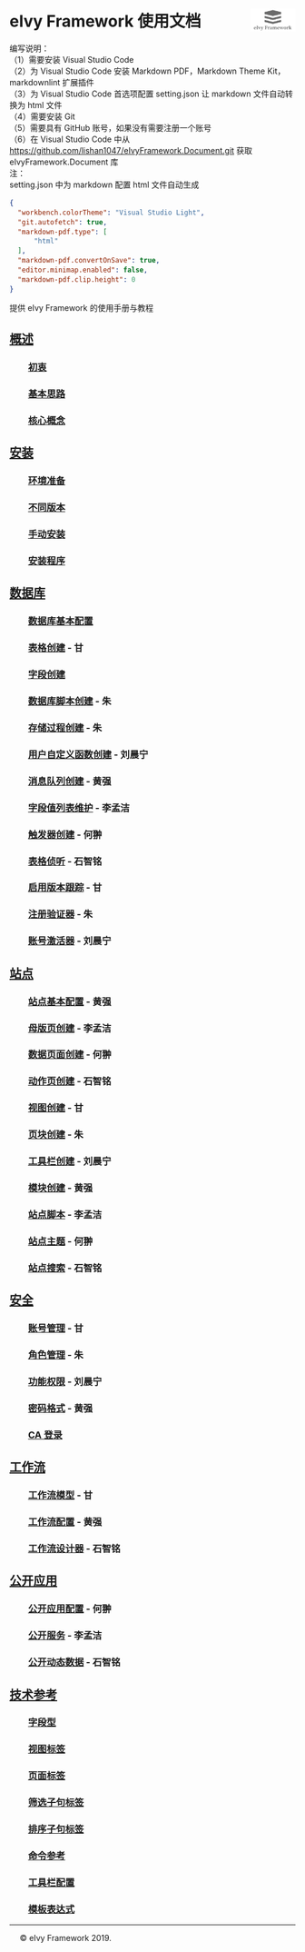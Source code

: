 # <div style="height:40px"><div style="float:left">eIvy Framework 使用文档</div> <div style="float:right"><img width="80" height="40" src="Logo.png"></img></div></div>

编写说明：  
（1）需要安装 Visual Studio Code  
（2）为 Visual Studio Code 安装 Markdown PDF，Markdown Theme Kit，markdownlint 扩展插件  
（3）为 Visual Studio Code 首选项配置 setting.json 让 markdown 文件自动转换为 html 文件  
（4）需要安装 Git  
（5）需要具有 GitHub 账号，如果没有需要注册一个账号  
（6）在 Visual Studio Code 中从 https://github.com/lishan1047/eIvyFramework.Document.git 获取 eIvyFramework.Document 库  
注：  
  setting.json 中为 markdown 配置 html 文件自动生成  
  ```json
  {
    "workbench.colorTheme": "Visual Studio Light",
    "git.autofetch": true,
    "markdown-pdf.type": [
        "html"
    ],
    "markdown-pdf.convertOnSave": true,
    "editor.minimap.enabled": false,
    "markdown-pdf.clip.height": 0
  }
  ```

提供 eIvy Framework 的使用手册与教程

## [概述](Chapter01/Index.html)

### &emsp;&emsp;[初衷](Chapter01/Idea.html)

### &emsp;&emsp;[基本思路](Chapter01/BasicSolution.html)

### &emsp;&emsp;[核心概念](Chapter01/CoreConcepts.html)  

## [安装](Chapter02/Index.html)

### &emsp;&emsp;[环境准备](Chapter02/Prepare.html)

### &emsp;&emsp;[不同版本](Chapter02/Version.html)

### &emsp;&emsp;[手动安装](Chapter02/SetupByMannul.html)

### &emsp;&emsp;[安装程序](Chapter02/SetupAuto.html)

## [数据库](Chapter03/Index.html)

### &emsp;&emsp;[数据库基本配置](Chapter03/DatabaseConfig.html)

### &emsp;&emsp;[表格创建](Chapter03/Sec02.html) - 甘

### &emsp;&emsp;[字段创建](Chapter03/Sec03.html)  

### &emsp;&emsp;[数据库脚本创建](Chapter03/SqlScript.html) - 朱

### &emsp;&emsp;[存储过程创建](Chapter03/Sec05.html) - 朱

### &emsp;&emsp;[用户自定义函数创建](Chapter03/Sec06.html) - 刘晨宁

### &emsp;&emsp;[消息队列创建](Chapter03/Sec07.html) - 黄强

### &emsp;&emsp;[字段值列表维护](Chapter03/Sec08.html) - 李孟洁

### &emsp;&emsp;[触发器创建](Chapter03/Sec09.html) - 何翀

### &emsp;&emsp;[表格侦听](Chapter03/Sec10.html) - 石智铭

### &emsp;&emsp;[启用版本跟踪](Chapter03/Sec11.html) - 甘

### &emsp;&emsp;[注册验证器](Sec12.html) - 朱

### &emsp;&emsp;[账号激活器](Sec13.html) - 刘晨宁

## [站点](Chapter04/Index.html)

### &emsp;&emsp;[站点基本配置](Chapter04/Sec01.html) - 黄强

### &emsp;&emsp;[母版页创建](Chapter04/Sec02.html) - 李孟洁

### &emsp;&emsp;[数据页面创建](Chapter04/Sec03.html) - 何翀

### &emsp;&emsp;[动作页创建](Chapter04/Sec04.html) - 石智铭

### &emsp;&emsp;[视图创建](Chapter04/Sec05.html) - 甘

### &emsp;&emsp;[页块创建](Chapter04/Sec06.html) - 朱

### &emsp;&emsp;[工具栏创建](Chapter04/Sec07.html) - 刘晨宁

### &emsp;&emsp;[模块创建](Chapter04/Sec08.html) - 黄强

### &emsp;&emsp;[站点脚本](Chapter04/Sec09.html) - 李孟洁

### &emsp;&emsp;[站点主题](Chapter04/Sec10.html) - 何翀

### &emsp;&emsp;[站点搜索](Chapter04/Sec11.html) - 石智铭

## [安全](Chapter05/Index.html)

### &emsp;&emsp;[账号管理](Chapter05/Sec01.html) - 甘

### &emsp;&emsp;[角色管理](Chapter05/Sec02.html) - 朱

### &emsp;&emsp;[功能权限](Chapter05/Sec03.html) - 刘晨宁

### &emsp;&emsp;[密码格式](Chapter05/Sec04.html) - 黄强

### &emsp;&emsp;[CA 登录](Chapter05/Sec05.html)

## [工作流](Chapter06/Index.html)

### &emsp;&emsp;[工作流模型](Chapter06/Model.html) - 甘

### &emsp;&emsp;[工作流配置](Chapter06/Config.html) - 黄强

### &emsp;&emsp;[工作流设计器](Chapter6/Designer.html) - 石智铭

## [公开应用](Chapter07/Index.html)

### &emsp;&emsp;[公开应用配置](Chapter07/Config.html) - 何翀

### &emsp;&emsp;[公开服务](Chapter07/Service.html) - 李孟洁

### &emsp;&emsp;[公开动态数据](Chapter07/DynamicData.html) - 石智铭

## [技术参考](Chapter10/Index.html)

### &emsp;&emsp;[字段型](Chapter10/FieldForm.html)

### &emsp;&emsp;[视图标签](Chapter10/Sec02.html)

### &emsp;&emsp;[页面标签](Chapter10/Page.html)

### &emsp;&emsp;[筛选子句标签](Chapter10/Sec04.html)

### &emsp;&emsp;[排序子句标签](Chapter10/Sec05.html)

### &emsp;&emsp;[命令参考](Chapter10/Sec06.html)

### &emsp;&emsp;[工具栏配置](Chapter10/Sec07.html)

### &emsp;&emsp;[模板表达式](Chapter10/Expression.html)

---
&emsp; &copy; eIvy Framework 2019.
